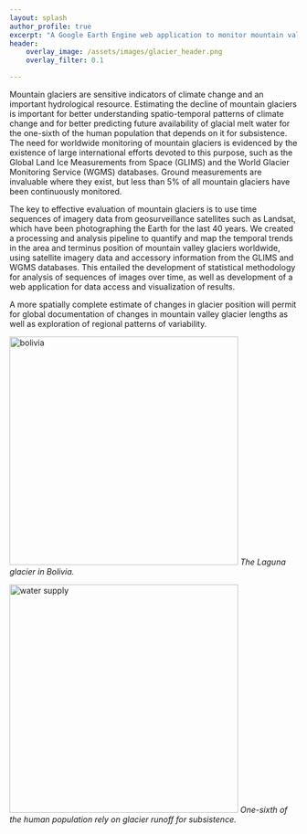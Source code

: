 ```yaml
---
layout: splash
author_profile: true
excerpt: "A Google Earth Engine web application to monitor mountain valley glaciers"
header:
    overlay_image: /assets/images/glacier_header.png
    overlay_filter: 0.1

---
```




Mountain glaciers are sensitive indicators of
climate change and an important hydrological resource. Estimating the decline of mountain glaciers is important
for better understanding spatio-temporal patterns of climate change and for better predicting future
availability of glacial melt water for the one-sixth of the human population that depends on it for subsistence.
The need for worldwide monitoring of mountain glaciers is evidenced by the existence of large international
efforts devoted to this purpose, such as the Global Land Ice Measurements from Space (GLIMS)
and the World Glacier Monitoring Service (WGMS) databases. Ground measurements are invaluable where they exist, but less than 5% of
all mountain glaciers have been continuously monitored.

The key to effective evaluation of mountain glaciers is to use time sequences of imagery data from
geosurveillance satellites such as Landsat, which have been photographing the Earth for the last 40 years.
We created a processing and analysis pipeline to quantify and map the temporal trends in the
area and terminus position of mountain valley glaciers worldwide, using satellite imagery data and accessory information from
the GLIMS and WGMS databases. This entailed the development of statistical methodology for analysis of
sequences of images over time, as well as development of a web application for data access and visualization of results.

A more spatially complete estimate of changes in glacier position will permit for global documentation of
changes in mountain valley glacier lengths as well as exploration of regional patterns of variability.
<p>
  <img src="https://user-images.githubusercontent.com/13628543/119705643-dc037b00-be0d-11eb-9c48-3f5b16b2223d.png" alt="bolivia" width="400"/>
  <em>The Laguna glacier in Bolivia.</em>
 </p>
 
 <p>
<img src="https://user-images.githubusercontent.com/13628543/119705957-3a305e00-be0e-11eb-9dea-53d81c12303a.png" alt="water supply" width="400"/>
<em>One-sixth of the human population rely on glacier runoff for subsistence.</em>
</p>
